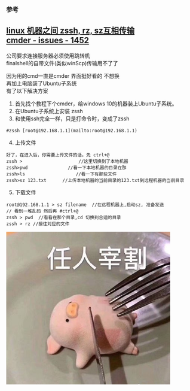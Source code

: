 ### 参考    
[linux 机器之间 zssh, rz, sz互相传输](https://www.cnblogs.com/strikebone/p/3454679.html)    
[cmder - issues - 1452](https://github.com/cmderdev/cmder/issues/1452)    
---    
    
公司要求连接服务器必须使用跳转机    
finalshell的自带文件(类似winScp)传输用不了了    
    
因为用的cmd一直是cmder 界面挺好看的 不想换    
再加上电脑装了Ubuntu子系统    
有了以下解决方案    
    
1. 首先找个教程下个cmder，给windows 10的机器装上Ubuntu子系统。    
2. 在Ubuntu子系统上安装 zssh    
3. 和使用ssh完全一样，只是打命令时，变成了zssh    
```    
#zssh [root@192.168.1.1](mailto:root@192.168.1.1)    
```    
4. 上传文件    
```    
好了，在进入后，你需要上传文件的话。先 ctrl+@    
zssh >                     //这里切换到了本地机器    
zssh>pwd               //看一下本地机器的目录在那    
zssh>ls                   //看一下有那些文件    
zssh>sz 123.txt      //上传本地机器的当前目录的123.txt到远程机器的当前目录    
```    
5. 下载文件    
```    
root@192.168.1.1 > sz filename  //在远程机器上,启动sz, 准备发送    
// 看到一堆乱码 然后再 #ctrl+@    
zssh > pwd  //看看在那个目录,cd 切换到合适的目录    
zssh > rz //接住对应的文件    
```    
    
    
![11](..\images\7485616-eefd1a0ed5fef397.png)    
    
    
    
    
    
